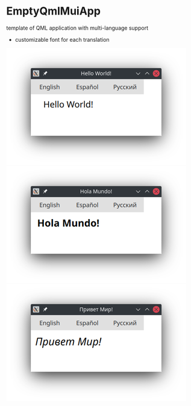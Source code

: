 # EmptyQmlMuiApp
template of QML application with multi-language support
+ customizable font for each translation

![en](img/en.png)
![es](img/es.png)
![ru](img/ru.png)
